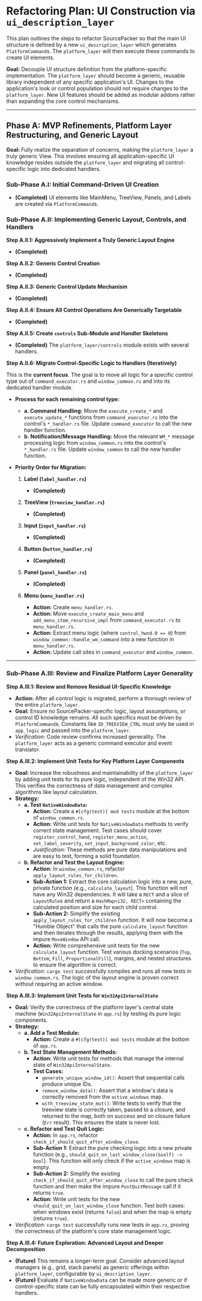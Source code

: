 # Refactoring Plan: UI Construction via `ui_description_layer`

This plan outlines the steps to refactor SourcePacker so that the main UI structure is defined by a new `ui_description_layer` which generates `PlatformCommand`s. The `platform_layer` will then execute these commands to create UI elements.

**Goal:** Decouple UI structure definition from the platform-specific implementation. The `platform_layer` should become a generic, reusable library independent of any specific application's UI. Changes to the application's look or control population should not require changes to the `platform_layer`. New UI features should be added as modular addons rather than expanding the core control mechanisms.

---

## Phase A: MVP Refinements, Platform Layer Restructuring, and Generic Layout

**Goal:** Fully realize the separation of concerns, making the `platform_layer` a truly generic View. This involves ensuring all application-specific UI knowledge resides outside the `platform_layer` and migrating all control-specific logic into dedicated handlers.

### Sub-Phase A.I: Initial Command-Driven UI Creation

*   **(Completed)** UI elements like MainMenu, TreeView, Panels, and Labels are created via `PlatformCommand`s.

### Sub-Phase A.II: Implementing Generic Layout, Controls, and Handlers

**Step A.II.1: Aggressively Implement a Truly Generic Layout Engine**
*   **(Completed)**

**Step A.II.2: Generic Control Creation**
*   **(Completed)**

**Step A.II.3: Generic Control Update Mechanism**
*   **(Completed)**

**Step A.II.4: Ensure All Control Operations Are Generically Targetable**
*   **(Completed)**

**Step A.II.5: Create `controls` Sub-Module and Handler Skeletons**
*   **(Completed)** The `platform_layer/controls` module exists with several handlers.

**Step A.II.6: Migrate Control-Specific Logic to Handlers (Iteratively)**

This is the **current focus**. The goal is to move all logic for a specific control type out of `command_executor.rs` and `window_common.rs` and into its dedicated handler module.

*   **Process for each remaining control type:**
    *   **a. Command Handling:** Move the `execute_create_*` and `execute_update_*` functions from `command_executor.rs` into the control's `*_handler.rs` file. Update `command_executor` to call the new handler function.
    *   **b. Notification/Message Handling:** Move the relevant `WM_*` message processing logic from `window_common.rs` into the control's `*_handler.rs` file. Update `window_common` to call the new handler function.

*   **Priority Order for Migration:**

    1.  **Label (`label_handler.rs`)**
        *   **(Completed)**

    2.  **TreeView (`treeview_handler.rs`)**
        *   **(Completed)**

    3.  **Input (`input_handler.rs`)**
        *   **(Completed)**

    4.  **Button (`button_handler.rs`)**
        *   **(Completed)**

    5.  **Panel (`panel_handler.rs`)**
        *   **(Completed)**

    6.  **Menu (`menu_handler.rs`)**
        *   **Action:** Create `menu_handler.rs`.
        *   **Action:** Move `execute_create_main_menu` and `add_menu_item_recursive_impl` from `command_executor.rs` to `menu_handler.rs`.
        *   **Action:** Extract menu logic (where `control_hwnd.0 == 0`) from `window_common::handle_wm_command` into a new function in `menu_handler.rs`.
        *   **Action:** Update call sites in `command_executor` and `window_common`.

---

### Sub-Phase A.III: Review and Finalize Platform Layer Generality

**Step A.III.1: Review and Remove Residual UI-Specific Knowledge**
*   **Action:** After all control logic is migrated, perform a thorough review of the entire `platform_layer`.
*   **Goal:** Ensure no SourcePacker-specific logic, layout assumptions, or control ID knowledge remains. All such specifics must be driven by `PlatformCommand`s. Constants like `ID_TREEVIEW_CTRL` must only be used in `app_logic` and passed into the `platform_layer`.
*   *Verification:* Code review confirms increased generality. The `platform_layer` acts as a generic command executor and event translator.

**Step A.III.2: Implement Unit Tests for Key Platform Layer Components**
*   **Goal:** Increase the robustness and maintainability of the `platform_layer` by adding unit tests for its pure logic, independent of the Win32 API. This verifies the correctness of data management and complex algorithms like layout calculation.
*   **Strategy:**
    *   **a. Test `NativeWindowData`:**
        *   **Action:** Create a `#[cfg(test)] mod tests` module at the bottom of `window_common.rs`.
        *   **Action:** Write unit tests for `NativeWindowData` methods to verify correct state management. Test cases should cover `register_control_hwnd`, `register_menu_action`, `set_label_severity`, `set_input_background_color`, etc.
        *   *Justification:* These methods are pure data manipulations and are easy to test, forming a solid foundation.
    *   **b. Refactor and Test the Layout Engine:**
        *   **Action:** In `window_common.rs`, refactor `apply_layout_rules_for_children`.
        *   **Sub-Action 1:** Extract the core calculation logic into a new, pure, private function (e.g., `calculate_layout`). This function will not have any Win32 dependencies. It will take a `RECT` and a slice of `LayoutRule`s and return a `HashMap<i32, RECT>` containing the calculated position and size for each child control.
        *   **Sub-Action 2:** Simplify the existing `apply_layout_rules_for_children` function. It will now become a "Humble Object" that calls the pure `calculate_layout` function and then iterates through the results, applying them with the impure `MoveWindow` API call.
        *   **Action:** Write comprehensive unit tests for the new `calculate_layout` function. Test various docking scenarios (`Top`, `Bottom`, `Fill`, `ProportionalFill`), margins, and nested structures to ensure the algorithm is correct.
*   *Verification:* `cargo test` successfully compiles and runs all new tests in `window_common.rs`. The logic of the layout engine is proven correct without requiring an active window.

**Step A.III.3: Implement Unit Tests for `Win32ApiInternalState`**
*   **Goal:** Verify the correctness of the platform layer's central state machine (`Win32ApiInternalState` in `app.rs`) by testing its pure logic components.
*   **Strategy:**
    *   **a. Add a Test Module:**
        *   **Action:** Create a `#[cfg(test)] mod tests` module at the bottom of `app.rs`.
    *   **b. Test State Management Methods:**
        *   **Action:** Write unit tests for methods that manage the internal state of `Win32ApiInternalState`.
        *   **Test Cases:**
            *   `generate_unique_window_id()`: Assert that sequential calls produce unique IDs.
            *   `remove_window_data()`: Assert that a window's data is correctly removed from the `active_windows` map.
            *   `with_treeview_state_mut()`: Write tests to verify that the treeview state is correctly taken, passed to a closure, and returned to the map, both on success and on closure failure (`Err` result). This ensures the state is never lost.
    *   **c. Refactor and Test Quit Logic:**
        *   **Action:** In `app.rs`, refactor `check_if_should_quit_after_window_close`.
        *   **Sub-Action 1:** Extract the pure checking logic into a new private function (e.g., `should_quit_on_last_window_close(&self) -> bool`). This function will only check if the `active_windows` map is empty.
        *   **Sub-Action 2:** Simplify the existing `check_if_should_quit_after_window_close` to call the pure check function and then make the impure `PostQuitMessage` call if it returns `true`.
        *   **Action:** Write unit tests for the new `should_quit_on_last_window_close` function. Test both cases: when windows exist (returns `false`) and when the map is empty (returns `true`).
*   *Verification:* `cargo test` successfully runs new tests in `app.rs`, proving the correctness of the platform's core state management logic.

**Step A.III.4: Future Exploration: Advanced Layout and Deeper Decomposition**
*   **(Future)** This remains a longer-term goal. Consider advanced layout managers (e.g., grid, stack panels) as generic offerings within `platform_layer`, configurable by `ui_description_layer`.
*   **(Future)** Evaluate if `NativeWindowData` can be made more generic or if control-specific state can be fully encapsulated within their respective handlers.
